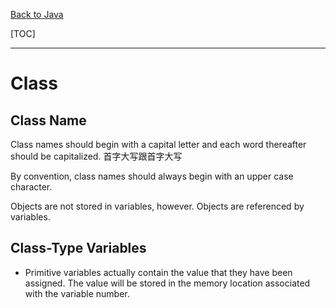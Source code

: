 [Back to Java](../index.md)

[TOC]

***

# Class

## Class Name

Class names should begin with a capital letter and each word thereafter should be capitalized.
首字大写跟首字大写

By convention, class names should always begin with an upper case character.

Objects are not stored in variables, however. Objects are referenced by variables.

## Class-Type Variables

- Primitive variables actually contain the value that they have been assigned. The value will be stored in the memory location associated with the variable number.
    


